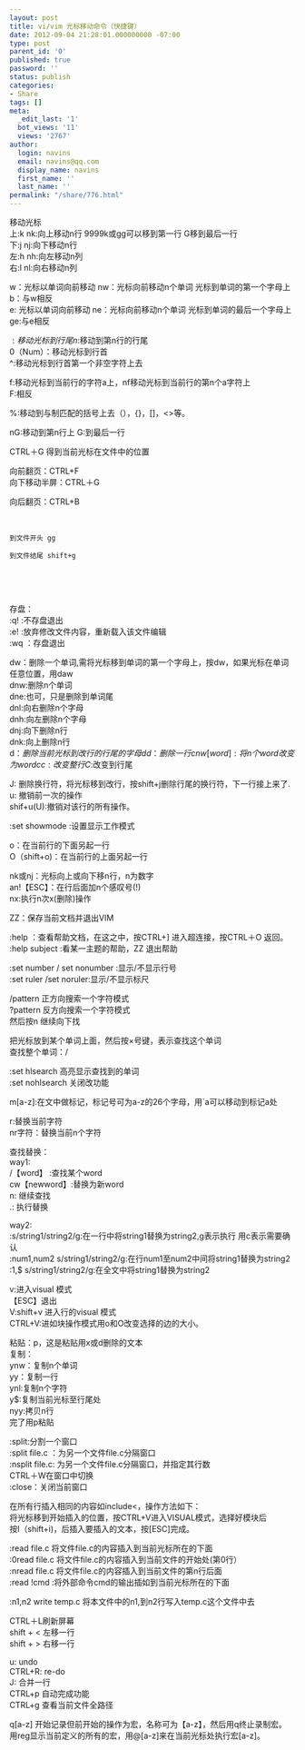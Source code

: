 ```yaml
---
layout: post
title: vi/vim 光标移动命令（快捷键）
date: 2012-09-04 21:28:01.000000000 -07:00
type: post
parent_id: '0'
published: true
password: ''
status: publish
categories:
- Share
tags: []
meta:
  _edit_last: '1'
  bot_views: '11'
  views: '2767'
author:
  login: navins
  email: navins@qq.com
  display_name: navins
  first_name: ''
  last_name: ''
permalink: "/share/776.html"
---
```

移动光标  
上:k nk:向上移动n行 9999k或gg可以移到第一行 G移到最后一行  
下:j nj:向下移动n行  
左:h nh:向左移动n列  
右:l nl:向右移动n列  
<!--more-->  
w：光标以单词向前移动 nw：光标向前移动n个单词 光标到单词的第一个字母上  
b：与w相反  
e: 光标以单词向前移动 ne：光标向前移动n个单词 光标到单词的最后一个字母上  
ge:与e相反

$:移动光标到行尾 n$:移动到第n行的行尾  
0（Num）：移动光标到行首  
^:移动光标到行首第一个非空字符上去

f:移动光标到当前行的字符a上，nf移动光标到当前行的第n个a字符上  
F:相反

%:移动到与制匹配的括号上去（），{}，[]，\<\>等。

nG:移动到第n行上 G:到最后一行

CTRL＋G 得到当前光标在文件中的位置

向前翻页：CTRL+F  
向下移动半屏：CTRL＋G

向后翻页：CTRL+B

&nbsp;

```
到文件开头 gg
```

```
到文件结尾 shift+g
```

&nbsp;

&nbsp;

存盘：  
:q! :不存盘退出  
:e! :放弃修改文件内容，重新载入该文件编辑  
:wq ：存盘退出

dw：删除一个单词,需将光标移到单词的第一个字母上，按dw，如果光标在单词任意位置，用daw  
dnw:删除n个单词  
dne:也可，只是删除到单词尾  
dnl:向右删除n个字母  
dnh:向左删除n个字母  
dnj:向下删除n行  
dnk:向上删除n行  
d$：删除当前光标到改行的行尾的字母  
dd：删除一行  
cnw[word]:将n个word改变为word  
cc:改变整行  
C$:改变到行尾

J: 删除换行符，将光标移到改行，按shift+j删除行尾的换行符，下一行接上来了.  
u: 撤销前一次的操作  
shif+u(U):撤销对该行的所有操作。

:set showmode :设置显示工作模式

o：在当前行的下面另起一行  
O（shift+o)：在当前行的上面另起一行

nk或nj：光标向上或向下移n行，n为数字  
an!【ESC】：在行后面加n个感叹号(!)  
nx:执行n次x(删除)操作

ZZ：保存当前文档并退出VIM

:help ：查看帮助文档，在这之中，按CTRL+] 进入超连接，按CTRL＋O 返回。  
:help subject :看某一主题的帮助，ZZ 退出帮助

:set number / set nonumber :显示/不显示行号  
:set ruler /set noruler:显示/不显示标尺

/pattern 正方向搜索一个字符模式  
?pattern 反方向搜索一个字符模式  
然后按n 继续向下找

把光标放到某个单词上面，然后按×号键，表示查找这个单词  
查找整个单词：/

:set hlsearch 高亮显示查找到的单词  
:set nohlsearch 关闭改功能

m[a-z]:在文中做标记，标记号可为a-z的26个字母，用`a可以移动到标记a处

r:替换当前字符  
nr字符：替换当前n个字符

查找替换：  
way1:  
/【word】 :查找某个word  
cw【newword】:替换为新word  
n: 继续查找  
.: 执行替换

way2:  
:s/string1/string2/g:在一行中将string1替换为string2,g表示执行 用c表示需要确认  
:num1,num2 s/string1/string2/g:在行num1至num2中间将string1替换为string2  
:1,$ s/string1/string2/g:在全文中将string1替换为string2

v:进入visual 模式  
【ESC】退出  
V:shift+v 进入行的visual 模式  
CTRL+V:进如块操作模式用o和O改变选择的边的大小。

粘贴：p，这是粘贴用x或d删除的文本  
复制：  
ynw：复制n个单词  
yy：复制一行  
ynl:复制n个字符  
y$:复制当前光标至行尾处  
nyy:拷贝n行  
完了用p粘贴

:split:分割一个窗口  
:split file.c ：为另一个文件file.c分隔窗口  
:nsplit file.c: 为另一个文件file.c分隔窗口，并指定其行数  
CTRL＋W在窗口中切换  
:close：关闭当前窗口

在所有行插入相同的内容如include\<，操作方法如下：  
将光标移到开始插入的位置，按CTRL+V进入VISUAL模式，选择好模块后  
按I（shift+i)，后插入要插入的文本，按[ESC]完成。

:read file.c 将文件file.c的内容插入到当前光标所在的下面  
:0read file.c 将文件file.c的内容插入到当前文件的开始处(第0行）  
:nread file.c 将文件file.c的内容插入到当前文件的第n行后面  
:read !cmd :将外部命令cmd的输出插如到当前光标所在的下面

:n1,n2 write temp.c 将本文件中的n1,到n2行写入temp.c这个文件中去

CTRL＋L刷新屏幕  
shift + \< 左移一行  
shift + \> 右移一行

u: undo  
CTRL+R: re-do  
J: 合并一行  
CTRL+p 自动完成功能  
CTRL+g 查看当前文件全路径

q[a-z] 开始记录但前开始的操作为宏，名称可为【a-z】，然后用q终止录制宏。  
用reg显示当前定义的所有的宏，用@[a-z]来在当前光标处执行宏[a-z]。

